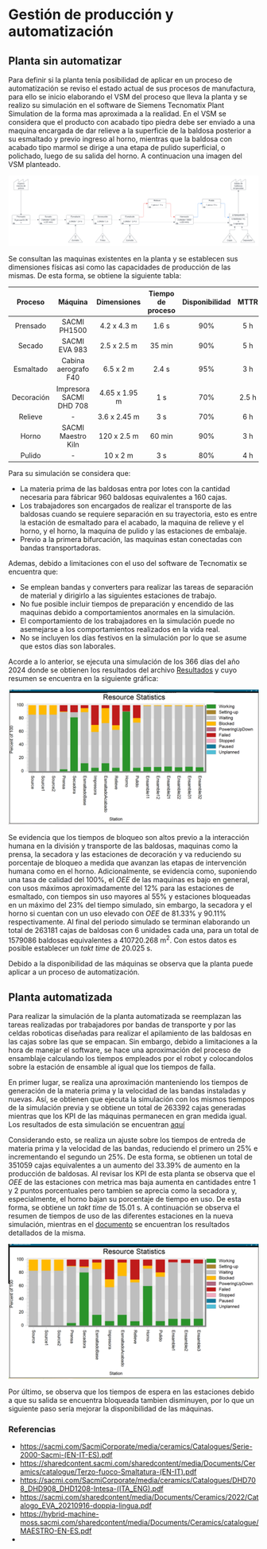 # Gestión de producción y automatización

## Planta sin automatizar

Para definir si la planta tenía posibilidad de aplicar en un proceso de automatización se reviso el estado actual de sus procesos de manufactura, para ello se inicio elaborando el VSM del proceso que lleva la planta y se realizo su simulación en el software de Siemens Tecnomatix Plant Simulation de la forma mas aproximada a la realidad. En el VSM se considera que el producto con acabado tipo piedra debe ser enviado a una maquina encargada de dar relieve a la superficie de la baldosa posterior a su esmaltado y previo ingreso al horno, mientras que la baldosa con acabado tipo marmol se dirige a una etapa de pulido superficial, o polichado, luego de su salida del horno. A continuacion una imagen del VSM planteado.

![VSM](/producto/gestion_de_produccion/VSM.png)

Se consultan las maquinas existentes en la planta y se establecen sus dimensiones físicas asi como las capacidades de producción de las mismas. De esta forma, se obtiene la siguiente tabla:

|Proceso|Máquina|Dimensiones|Tiempo de proceso|Disponibilidad|MTTR|
|:----:|:----:|:----:|:----:|:----:|:----:|
|Prensado|SACMI PH1500|4.2 x 4.3 m|1.6 s|90%|5 h|
|Secado|SACMI EVA 983|2.5 x 2.5 m|35 min|90%|5 h|
|Esmaltado|Cabina aerografo F40|6.5 x 2 m|2.4 s|95%|3 h|
|Decoración|Impresora SACMI DHD 708|4.65 x 1.95 m|1 s|70%|2.5 h|
|Relieve|-|3.6 x 2.45 m|3 s|70%|6 h|
|Horno|SACMI Maestro Kiln|120 x 2.5 m|60 min|90%|3 h|
|Pulido|-|10 x 2 m|3 s|80%|4 h|

Para su simulación se considera que:
- La materia prima de las baldosas entra por lotes con la cantidad necesaria para fábricar 960 baldosas equivalentes a 160 cajas.
- Los trabajadores son encargados de realizar el transporte de las baldosas cuando se requiere separación en su trayectoria, esto es entre la estación de esmaltado para el acabado, la maquina de relieve y el horno, y el horno, la maquina de pulido y las estaciones de embalaje.
- Previo a la primera bifurcación, las maquinas estan conectadas con bandas transportadoras.

Ademas, debido a limitaciones con el uso del software de Tecnomatix se encuentra que:
- Se emplean bandas y converters para realizar las tareas de separación de material y dirigirlo a las siguientes estaciones de trabajo.
- No fue posible incluir tiempos de preparación y encendido de las maquinas debido a comportamientos anormales en la simulación.
- El comportamiento de los trabajadores en la simulación puede no asemejarse a los comportamientos realizados en la vida real.
- No se incluyen los días festivos en la simulación por lo que se asume que estos días son laborales.

Acorde a lo anterior, se ejecuta una simulación de los 366 días del año 2024 donde se obtienen los resultados del archivo [Resultados](/producto/gestion_de_produccion/Resultados_Manual.pdf) y cuyo resumen se encuentra en la siguiente gráfica:

![Resultados Manual](/producto/gestion_de_produccion/Uso_maquinas_manual.png)

Se evidencia que los tiempos de bloqueo son altos previo a la interacción humana en la división y transporte de las baldosas, maquinas como la prensa, la secadora y las estaciones de decoración y va reduciendo su porcentaje de bloqueo a medida que avanzan las etapas de intervención humana como en el horno. Adicionalmente, se evidencia como, suponiendo una tasa de calidad del 100%, el _OEE_ de las maquinas es bajo en general, con usos máximos aproximadamente del 12% para las estaciones de esmaltado, con tiempos sin uso mayores al 55% y estaciones bloqueadas en un máximo del 23% del tiempo simulado, sin embargo, la secadora y el horno si cuentan con un uso elevado con _OEE_ de 81.33% y 90.11% respectivamente. Al final del periodo simulado se terminan elaborando un total de 263181 cajas de baldosas con 6 unidades cada una, para un total de 1579086 baldosas equivalentes a 410720.268 m<sup>2</sup>. Con estos datos es posible establecer un _takt time_ de 20.025 s.

Debido a la disponibilidad de las máquinas se observa que la planta puede aplicar a un proceso de automatización.

## Planta automatizada

Para realizar la simulación de la planta automatizada se reemplazan las tareas realizadas por trabajadores por bandas de transporte y por las celdas roboticas diseñadas para realizar el apilamiento de las baldosas en las cajas sobre las que se empacan. Sin embargo, debido a limitaciones a la hora de manejar el software, se hace una aproximación del proceso de ensamblaje calculando los tiempos empleados por el robot y colocandolos sobre la estación de ensamble al igual que los tiempos de falla.

En primer lugar, se realiza una aproximación manteniendo los tiempos de generación de la materia prima y la velocidad de las bandas instaladas y nuevas. Así, se obtienen que  ejecuta la simulación con los mismos tiempos de la simulación previa y se obtiene un total de 263392 cajas generadas mientras que los KPI de las máquinas permanecen en gran medida igual. Los resultados de esta simulación se encuentran [aquí](/producto/gestion_de_produccion/Resultados_Auto1.pdf) 

Considerando esto, se realiza un ajuste sobre los tiempos de entreda de materia prima y la velocidad de las bandas, reduciendo el primero un 25% e incrementando el segundo un 25%. De esta forma, se obtienen un total de 351059 cajas equivalentes a un aumento del 33.39% de aumento en la producción de baldosas. Al revisar los KPI de esta planta se observa que el _OEE_ de las estaciones con metrica mas baja aumenta en cantidades entre 1 y 2 puntos porcentuales pero tambien se aprecia como la secadora y, especialmente, el horno bajan su porcentaje de tiempo en uso. De esta forma, se obtiene un _takt time_ de 15.01 s. A continuación se observa el resumen de tiempos de uso de las diferentes estaciones en la nueva simulación, mientras en el [documento](/producto/gestion_de_produccion/Resultados_Auto2.pdf) se encuentran los resultados detallados de la misma.

![Resultados Auto2](/producto/gestion_de_produccion/Uso_maquinas_auto2.png)

Por último, se observa que los tiempos de espera en las estaciones debido a que su salida se encuentra bloqueada tambien disminuyen, por lo que un siguiente paso sería mejorar la disponibilidad de las máquinas. 

### Referencias
- https://sacmi.com/SacmiCorporate/media/ceramics/Catalogues/Serie-2000-Sacmi-(EN-IT-ES).pdf
- https://sharedcontent.sacmi.com/sharedcontent/media/Documents/Ceramics/catalogue/Terzo-fuoco-Smaltatura-(EN-IT).pdf
- https://sacmi.com/SacmiCorporate/media/ceramics/Catalogues/DHD708_DHD908_DHD1208-Intesa-(ITA_ENG).pdf
- https://sacmi.com/sharedcontent/media/Documents/Ceramics/2022/Catalogo_EVA_20210916-doppia-lingua.pdf
- https://hybrid-machine-moss.sacmi.com/sharedcontent/media/Documents/Ceramics/catalogue/MAESTRO-EN-ES.pdf
- 
